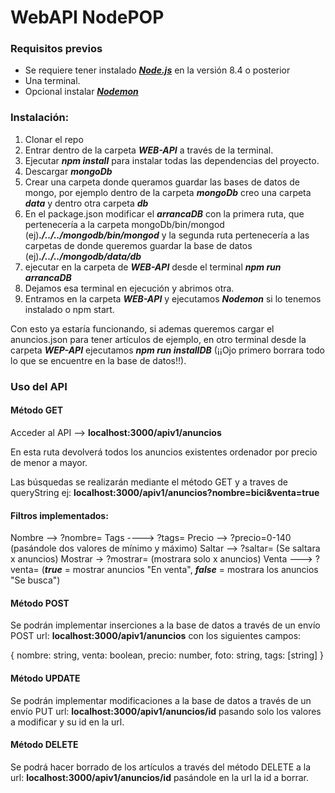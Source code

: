 # WebAPI NodePOP

### Requisitos previos
+ Se requiere tener instalado [***Node.js***](https://nodejs.org/es/) en la versión 8.4 o posterior
+ Una terminal.
+ Opcional instalar [***Nodemon***](https://github.com/remy/nodemon)


### Instalación:
1. Clonar el repo
2. Entrar dentro de la carpeta ***WEB-API*** a través de la terminal.
3. Ejecutar ***npm install*** para instalar todas las dependencias del proyecto.
4. Descargar ***mongoDb*** 
5. Crear una carpeta donde queramos guardar las bases de datos de mongo, por ejemplo dentro de la carpeta ***mongoDb*** creo una carpeta ***data*** y dentro otra carpeta ***db***
6. En el package.json modificar el ***arrancaDB*** con la primera ruta, que pertenecería a la carpeta mongoDb/bin/mongod (ej)***./../../mongodb/bin/mongod*** y la segunda ruta pertenecería a las carpetas de donde queremos guardar la base de datos (ej)***./../../mongodb/data/db*** 
7. ejecutar en la carpeta de ***WEB-API*** desde el terminal ***npm run arrancaDB***
8. Dejamos esa terminal en ejecución y abrimos otra.
9. Entramos en la carpeta ***WEB-API*** y ejecutamos ***Nodemon*** si lo tenemos instalado o npm start.

Con esto ya estaría funcionando, si ademas queremos cargar el anuncios.json para tener artículos de ejemplo, en otro terminal desde la carpeta ***WEP-API*** ejecutamos ***npm run installDB*** (¡¡Ojo primero borrara todo lo que se encuentre en la base de datos!!).



### Uso del API

#### Método GET

Acceder al API --> **localhost:3000/apiv1/anuncios**

En esta ruta devolverá todos los anuncios existentes ordenador por precio de menor a mayor.

Las búsquedas se realizarán mediante el método GET y a traves de queryString ej: **localhost:3000/apiv1/anuncios?nombre=bici&venta=true**

#### Filtros implementados:

Nombre --> ?nombre=
Tags ----> ?tags=
Precio --> ?precio=0-140    (pasándole dos valores de mínimo y máximo)
Saltar --> ?saltar=         (Se saltara x anuncios)
Mostrar -> ?mostrar=        (mostrara solo x anuncios)
Venta ---> ?venta=          (***true*** = mostrar anuncios "En venta", ***false*** = mostrara los anuncios "Se busca")


#### Método POST

Se podrán implementar inserciones a la base de datos a través de un envío POST url: **localhost:3000/apiv1/anuncios** con los siguientes campos:

{
    nombre: string,
    venta: boolean,
    precio: number,
    foto: string,
    tags: [string]
}


#### Método UPDATE

Se podrán implementar modificaciones a la base de datos a través de un envío PUT url: **localhost:3000/apiv1/anuncios/id** pasando solo los valores a modificar y su id en la url.


#### Método DELETE

Se podrá hacer borrado de los artículos a través del método DELETE a la url: **localhost:3000/apiv1/anuncios/id** pasándole en la url la id a borrar.